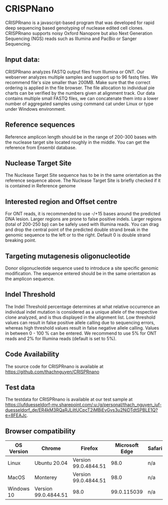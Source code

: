 # CRISPNano
CRISPRnano is a javascript-based program that was developed for rapid deep sequencing based genotyping of nuclease edited cell clones. CRISPRnano supports noisy Oxford Nanopore but also Next Generation Sequencing (NGS) reads such as Illumina and PacBio or Sanger Sequencing.
## Input data:

CRISPRnano analyzes FASTQ output files from Illumina or ONT. Our webserver analyzes multiple samples and support up to 96 fastq files. We recommend file's size smaller than 200MB. Make sure that the correct ordering is applied in the file browser. The file allocation to individual pie charts can be verified by the numbers given at alignment track.
Our data contains multiple small FASTQ files, we can concatenate them into a lower number of aggregated samples using command cat under Linux or type under Windows environment.

## Reference sequences
Reference amplicon length should be in the range of 200-300 bases with the nuclease target site located roughly in the middle. You can get the reference from Ensembl database.

## Nuclease Target Site
The Nuclease Target Site sequence has to be in the same orientation as the reference sequence above. The Nuclease Target Site is briefly checked if it is contained in Reference genome

## Interested region and Offset centre
For ONT reads, it is recommended to use -/+15 bases around the predicted DNA lesion. Larger regions are prone to false positive indels. Larger regions (total of 200-250 bp) can be safely used with Illumina reads. You can drag and drop the central point of the predicted double strand break in the genomic sequence to the left or to the right. Default 0 is double strand breaking point.

## Targeting mutagenesis oligonucleotide
Donor oligonucleotide sequence used to introduce a site specific genomic modification. The sequence entered should be in the same orientation as the amplicon sequence.

## Indel Threshold
The Indel Threshold percentage determines at what relative occurrence an individual indel mutation is considered as a unique allele of the respective clone analyzed, and is thus displayed in the alignment list. Low threshold values can result in false positive allele calling due to sequencing errors, whereas high threshold values result in false negative allele calling. Values in between 0 - 100 % can be entered. We recommend to use 5% for ONT reads and 2% for Illumina reads (default is set to 5%).

## Code Availability
The source code for CRISPRnano is available at https://github.com/thachnguyen/CRISPRnano

## Test data
The testdata for CRISPRnano is available at our test sample at https://iufduesseldorf-my.sharepoint.com/:u:/g/personal/thach_nguyen_iuf-duesseldorf_de/ER4kM3RQaRJLiltUCpcT2iMBiEvGvs3u2NiDTdtSPBLE1Q?e=8FEAJc.

## Browser compatibility
|OS Version|Chrome|Firefox|Microsoft Edge|Safari|
|-|-|-|-|-|
|Linux|	Ubuntu 20.04|Version 99.0.4844.51|98.0|n/a|n/a
|MacOS|Monterey|Version 99.0.4844.51|98.0|n/a|15.3
|Windows 10|Version 99.0.4844.51|98.0|99.0.115039|n/a


